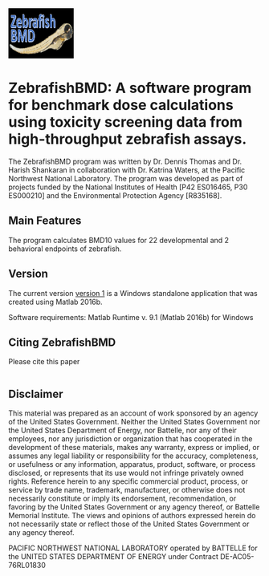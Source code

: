 <img src="/images/ZebrafishBMD.png" alt="ZebrafishBMD" width="129.67" height ="100" />

# ZebrafishBMD: A software program for benchmark dose calculations using toxicity screening data from high-throughput zebrafish assays. 



The ZebrafishBMD program was written by Dr. Dennis Thomas and 
Dr. Harish Shankaran in collaboration with Dr. Katrina Waters, 
at the Pacific Northwest National Laboratory. 
The program was developed as part of projects funded by the National 
Institutes of Health [P42 ES016465, P30 ES000210] and the 
Environmental Protection Agency [R835168].

## Main Features

The program calculates BMD10 values for 
22 developmental and 2 behavioral endpoints of zebrafish.

## Version

The current version [version 1](/release_version_1) is a Windows 
standalone application that was created using Matlab 2016b. 
 
Software requirements:
Matlab Runtime v. 9.1 (Matlab 2016b) for Windows

## Citing ZebrafishBMD

Please cite this paper

```

```
## Disclaimer
This material was prepared as an account of work sponsored by an agency of the United States Government.  Neither the United States Government nor the United States Department of Energy, nor Battelle, nor any of their employees, nor any jurisdiction or organization that has cooperated in the development of these 
materials, makes any warranty, express or implied, or assumes any legal liability or responsibility for the accuracy, completeness, or usefulness or any information, apparatus, product, software, or process disclosed, or represents that its use would not infringe privately owned rights. Reference herein to any specific commercial product, process, or service by trade name, trademark, manufacturer, or otherwise does not necessarily constitute or 
imply its endorsement, recommendation, or favoring by the United States Government or any agency thereof, or Battelle Memorial Institute. The views and opinions of authors expressed herein do not necessarily state or reflect those of the United States Government or any agency thereof.

PACIFIC NORTHWEST NATIONAL LABORATORY
operated by
BATTELLE
for the
UNITED STATES DEPARTMENT OF ENERGY
under Contract DE-AC05-76RL01830

